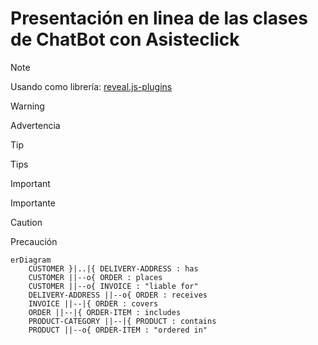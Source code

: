 # Presentación en linea de las clases de ChatBot con Asisteclick

>[!NOTE]
> Usando como librería: [reveal.js-plugins](https://github.com/rajgoel/reveal.js-plugins)

>[!WARNING]
> Advertencia

>[!TIP]
> Tips

>[!IMPORTANT]
> Importante

>[!CAUTION]
> Precaución

```mermaid
erDiagram
    CUSTOMER }|..|{ DELIVERY-ADDRESS : has
    CUSTOMER ||--o{ ORDER : places
    CUSTOMER ||--o{ INVOICE : "liable for"
    DELIVERY-ADDRESS ||--o{ ORDER : receives
    INVOICE ||--|{ ORDER : covers
    ORDER ||--|{ ORDER-ITEM : includes
    PRODUCT-CATEGORY ||--|{ PRODUCT : contains
    PRODUCT ||--o{ ORDER-ITEM : "ordered in"
```
